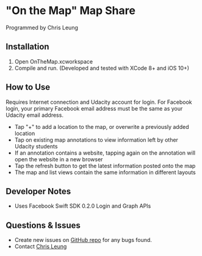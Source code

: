 "On the Map" Map Share
======================

Programmed by Chris Leung

Installation
------------
1. Open OnTheMap.xcworkspace
2. Compile and run. (Developed and tested with XCode 8+ and iOS 10+)

How to Use
----------
Requires Internet connection and Udacity account for login. For Facebook login, your primary Facebook email address must be the same as your Udacity email address.

* Tap "+" to add a location to the map, or overwrite a previously added location
* Tap on existing map annotations to view information left by other Udacity students
* If an annotation contains a website, tapping again on the annotation will open the website in a new browser
* Tap the refresh button to get the latest information posted onto the map
* The map and list views contain the same information in different layouts

Developer Notes
---------------
* Uses Facebook Swift SDK 0.2.0 Login and Graph APIs

Questions & Issues
------------------
* Create new issues on [GitHub repo](https://github.com/chrislzm/OnTheMap) for any bugs found.
* Contact [Chris Leung](https://github.com/chrislzm)